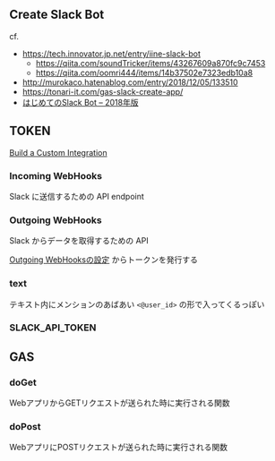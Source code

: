 ## Create Slack Bot

cf.

- https://tech.innovator.jp.net/entry/iine-slack-bot
  - https://qiita.com/soundTricker/items/43267609a870fc9c7453
  - https://qiita.com/oomri444/items/14b37502e7323edb10a8
- http://murokaco.hatenablog.com/entry/2018/12/05/133510
- https://tonari-it.com/gas-slack-create-app/
- [はじめてのSlack Bot – 2018年版](https://blog.katsubemakito.net/bot/slackbot_1st)

## TOKEN

[Build a Custom Integration](https://slack.com/apps/build/custom-integration)

### Incoming WebHooks

Slack に送信するための API endpoint

### Outgoing WebHooks

Slack からデータを取得するための API

[Outgoing WebHooksの設定](https://my.slack.com/services/new/outgoing-webhook/) からトークンを発行する

### text

テキスト内にメンションのあばあい `<@user_id>` の形で入ってくるっぽい

### SLACK_API_TOKEN


## GAS

### doGet

WebアプリからGETリクエストが送られた時に実行される関数

### doPost

WebアプリにPOSTリクエストが送られた時に実行される関数
